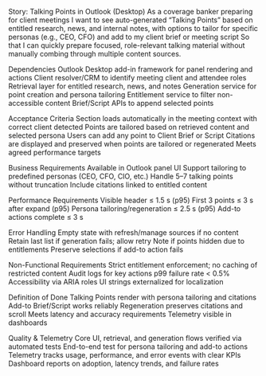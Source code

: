 Story: Talking Points in Outlook (Desktop)
As a
coverage banker preparing for client meetings
I want to
see auto-generated “Talking Points” based on entitled research, news, and internal notes, with options to tailor for specific personas (e.g., CEO, CFO) and add to my client brief or meeting script
So that
I can quickly prepare focused, role-relevant talking material without manually combing through multiple content sources.

Dependencies
Outlook Desktop add-in framework for panel rendering and actions
Client resolver/CRM to identify meeting client and attendee roles
Retrieval layer for entitled research, news, and notes
Generation service for point creation and persona tailoring
Entitlement service to filter non-accessible content
Brief/Script APIs to append selected points

Acceptance Criteria
Section loads automatically in the meeting context with correct client detected
Points are tailored based on retrieved content and selected persona
Users can add any point to Client Brief or Script
Citations are displayed and preserved when points are tailored or regenerated
Meets agreed performance targets

Business Requirements
Available in Outlook panel UI
Support tailoring to predefined personas (CEO, CFO, CIO, etc.)
Handle 5–7 talking points without truncation
Include citations linked to entitled content

Performance Requirements
Visible header ≤ 1.5 s (p95)
First 3 points ≤ 3 s after expand (p95)
Persona tailoring/regeneration ≤ 2.5 s (p95)
Add-to actions complete ≤ 3 s

Error Handling
Empty state with refresh/manage sources if no content
Retain last list if generation fails; allow retry
Note if points hidden due to entitlements
Preserve selections if add-to action fails

Non-Functional Requirements
Strict entitlement enforcement; no caching of restricted content
Audit logs for key actions
p99 failure rate < 0.5%
Accessibility via ARIA roles
UI strings externalized for localization

Definition of Done
Talking Points render with persona tailoring and citations
Add-to Brief/Script works reliably
Regeneration preserves citations and scroll
Meets latency and accuracy requirements
Telemetry visible in dashboards

Quality & Telemetry
Core UI, retrieval, and generation flows verified via automated tests
End-to-end test for persona tailoring and add-to actions
Telemetry tracks usage, performance, and error events with clear KPIs
Dashboard reports on adoption, latency trends, and failure rates
